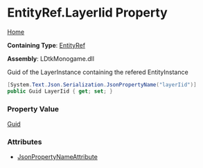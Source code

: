 # EntityRef\.LayerIid Property

[Home](../../../README.md)

**Containing Type**: [EntityRef](../README.md)

**Assembly**: LDtkMonogame\.dll

  
Guid of the LayerInstance containing the refered EntityInstance

```csharp
[System.Text.Json.Serialization.JsonPropertyName("layerIid")]
public Guid LayerIid { get; set; }
```

### Property Value

[Guid](https://docs.microsoft.com/en-us/dotnet/api/system.guid)

### Attributes

* [JsonPropertyNameAttribute](https://docs.microsoft.com/en-us/dotnet/api/system.text.json.serialization.jsonpropertynameattribute)

